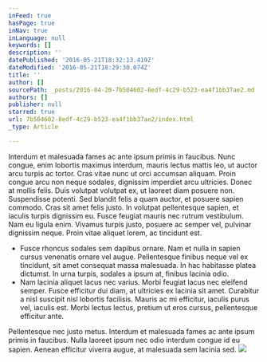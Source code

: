 ```yaml
---
inFeed: true
hasPage: true
inNav: true
inLanguage: null
keywords: []
description: ''
datePublished: '2016-05-21T18:32:13.419Z'
dateModified: '2016-05-21T18:29:30.074Z'
title: ''
author: []
sourcePath: _posts/2016-04-20-7b504602-8edf-4c29-b523-ea4f1bb37ae2.md
authors: []
publisher: null
starred: true
url: 7b504602-8edf-4c29-b523-ea4f1bb37ae2/index.html
_type: Article

---
```

Interdum et malesuada fames ac ante ipsum primis in faucibus. Nunc congue, enim lobortis maximus interdum, mauris lectus mattis leo, ut auctor arcu turpis ac tortor. Cras vitae nunc ut orci accumsan aliquam. Proin congue arcu non neque sodales, dignissim imperdiet arcu ultricies. Donec at mollis felis. Duis volutpat volutpat ex, ut laoreet diam posuere non. Suspendisse potenti. Sed blandit felis a quam auctor, et posuere sapien commodo. Cras sit amet felis justo. In volutpat pellentesque sapien, et iaculis turpis dignissim eu. Fusce feugiat mauris nec rutrum vestibulum. Nam eu ligula enim. Vivamus turpis justo, posuere ac semper vel, pulvinar dignissim neque. Proin vitae aliquet lorem, ac tincidunt est. 

* Fusce rhoncus sodales sem dapibus ornare. Nam et nulla in sapien cursus venenatis ornare vel augue. Pellentesque finibus neque vel ex tincidunt, sit amet consequat massa malesuada. In hac habitasse platea dictumst. In urna turpis, sodales a ipsum at, finibus lacinia odio. 
* Nam lacinia aliquet lacus nec varius. Morbi feugiat lacus nec eleifend semper. Fusce efficitur dui diam, at ultricies ex lacinia sit amet. Curabitur a nisl suscipit nisl lobortis facilisis. Mauris ac mi efficitur, iaculis purus vel, iaculis est. Morbi lectus lectus, pretium ut eros cursus, pellentesque efficitur ante. 

Pellentesque nec justo metus. Interdum et malesuada fames ac ante ipsum primis in faucibus. Nulla laoreet ipsum nec odio interdum congue id eu sapien. Aenean efficitur viverra augue, at malesuada sem lacinia sed.
![](https://the-grid-user-content.s3-us-west-2.amazonaws.com/0d51dbe6-83dc-4bef-a05a-d22809b94274.jpg)